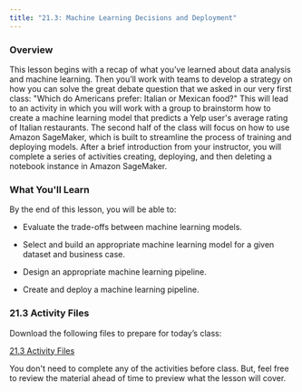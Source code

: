 ```yaml
---
title: "21.3: Machine Learning Decisions and Deployment"
---
```


<img style="display: none;" src="https://static.bc-edx.com/data/dl-1-2/m21/lms/img/banner.jpg" alt="lesson banner" />

### Overview

This lesson begins with a recap of what you’ve learned about data analysis and machine learning. Then you’ll work with teams to develop a strategy on how you can solve the great debate question that we asked in our very first class: "Which do Americans prefer: Italian or Mexican food?" This will lead to an activity in which you will work with a group to brainstorm how to create a machine learning model that predicts a Yelp user's average rating of Italian restaurants. The second half of the class will focus on how to use Amazon SageMaker, which is built to streamline the process of training and deploying models. After a brief introduction from your instructor, you will complete a series of activities creating, deploying, and then deleting a notebook instance in Amazon SageMaker.

### What You'll Learn

By the end of this lesson, you will be able to:

* Evaluate the trade-offs between machine learning models.

* Select and build an appropriate machine learning model for a given dataset and business case.

* Design an appropriate machine learning pipeline.

* Create and deploy a machine learning pipeline.

### 21.3 Activity Files

Download the following files to prepare for today’s class:

[21.3 Activity Files](https://static.bc-edx.com/data/dl-1-2/m21/lms/activities/Class_3_Activities.zip)

You don't need to complete any of the activities before class. But, feel free to review the material ahead of time to preview what the lesson will cover.
